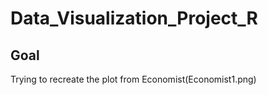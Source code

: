 # Data_Visualization_Project_R

## Goal
Trying to recreate the plot from Economist(Economist1.png)



